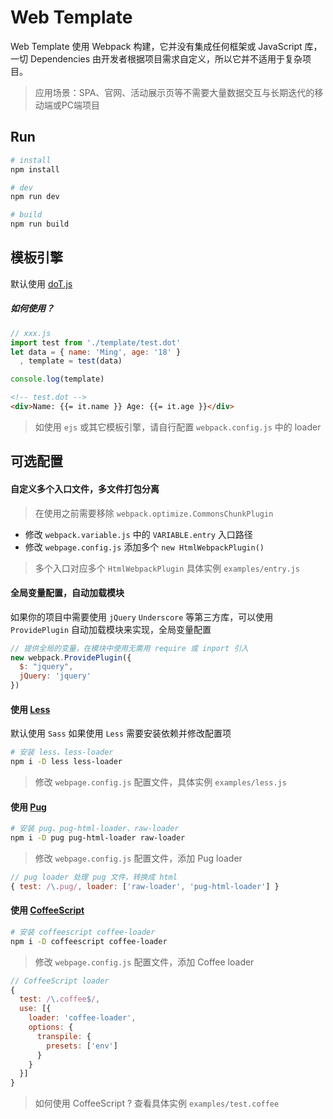 # Web Template

Web Template 使用 Webpack 构建，它并没有集成任何框架或 JavaScript 库，一切 Dependencies 由开发者根据项目需求自定义，所以它并不适用于复杂项目。

> 应用场景：SPA、官网、活动展示页等不需要大量数据交互与长期迭代的移动端或PC端项目

## Run

```bash
# install
npm install

# dev
npm run dev

# build
npm run build
```

## 模板引擎

默认使用 [doT.js](http://olado.github.io/doT/)

##### 如何使用？

```javascript
// xxx.js
import test from './template/test.dot'
let data = { name: 'Ming', age: '18' }
  , template = test(data)

console.log(template)
```
```html
<!-- test.dot -->
<div>Name: {{= it.name }} Age: {{= it.age }}</div>
```

> 如使用 `ejs` 或其它模板引擎，请自行配置 `webpack.config.js` 中的 loader

## 可选配置

#### 自定义多个入口文件，多文件打包分离

> 在使用之前需要移除 `webpack.optimize.CommonsChunkPlugin`

- 修改 `webpack.variable.js` 中的 `VARIABLE.entry` 入口路径
- 修改 `webpage.config.js` 添加多个 `new HtmlWebpackPlugin()`

> 多个入口对应多个 `HtmlWebpackPlugin` 具体实例 `examples/entry.js`

#### 全局变量配置，自动加载模块

如果你的项目中需要使用 `jQuery` `Underscore` 等第三方库，可以使用 `ProvidePlugin` 自动加载模块来实现，全局变量配置

```javascript
// 提供全局的变量，在模块中使用无需用 require 或 inport 引入
new webpack.ProvidePlugin({
  $: "jquery",
  jQuery: 'jquery'
})
```

#### 使用 [Less](http://lesscss.org)

默认使用 `Sass` 如果使用 `Less` 需要安装依赖并修改配置项

```bash
# 安装 less、less-loader
npm i -D less less-loader
```

> 修改 `webpage.config.js` 配置文件，具体实例 `examples/less.js`

#### 使用 [Pug](https://pugjs.org)

```bash
# 安装 pug、pug-html-loader、raw-loader
npm i -D pug pug-html-loader raw-loader
```

> 修改 `webpage.config.js` 配置文件，添加 Pug loader

```javascript
// pug loader 处理 pug 文件，转换成 html
{ test: /\.pug/, loader: ['raw-loader', 'pug-html-loader'] }
```

#### 使用 [CoffeeScript](http://coffeescript.org)

```bash
# 安装 coffeescript coffee-loader
npm i -D coffeescript coffee-loader
```

> 修改 `webpage.config.js` 配置文件，添加 Coffee loader

```javascript
// CoffeeScript loader
{
  test: /\.coffee$/, 
  use: [{
    loader: 'coffee-loader',
    options: { 
      transpile: {
        presets: ['env'] 
      }
    }
  }]
}
```

> 如何使用 CoffeeScript ? 查看具体实例 `examples/test.coffee`
